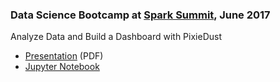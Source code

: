 
### Data Science Bootcamp at [Spark Summit](https://spark-summit.org/), June 2017
Analyze Data and Build a Dashboard with PixieDust
 * [Presentation](https://github.com/ibm-cds-labs/pixiedust-workshops/blob/master/2017-June-Spark-Summit-San-Francisco-CA/datasciencebootcampwithpixiedust_presentation.pdf) (PDF)
 * [Jupyter Notebook](https://raw.githubusercontent.com/ibm-cds-labs/pixiedust-workshops/master/2017-June-Spark-Summit-San-Francisco-CA/Spark%20Summit%20PixieDust%20Bootcamp.ipynb) 
